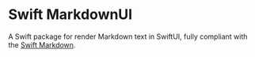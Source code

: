 # Swift MarkdownUI
A Swift package for render Markdown text in SwiftUI, fully compliant with the [Swift Markdown](https://github.com/apple/swift-markdown).
